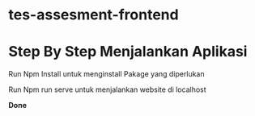 # tes-assesment-frontend
<h1>Step By Step Menjalankan Aplikasi </h1>  <p></p>
Run Npm Install untuk menginstall Pakage yang diperlukan <p></p>
Run Npm run serve untuk menjalankan website di localhost <p></p>

<b> Done </b>

